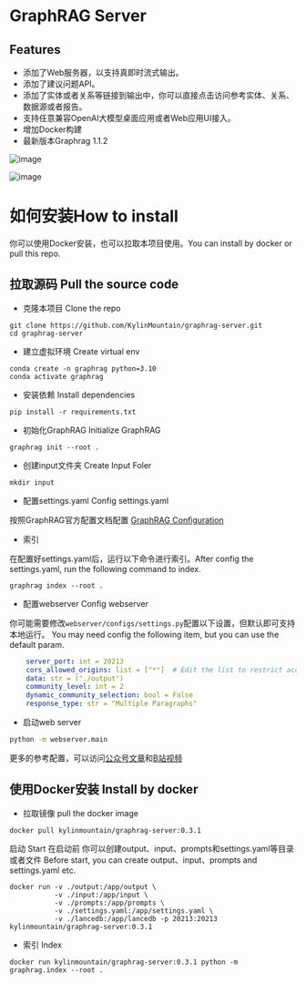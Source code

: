 # GraphRAG Server
## Features
- 添加了Web服务器，以支持真即时流式输出。
- 添加了建议问题API。
- 添加了实体或者关系等链接到输出中，你可以直接点击访问参考实体、关系、数据源或者报告。
- 支持任意兼容OpenAI大模型桌面应用或者Web应用UI接入。
- 增加Docker构建
- 最新版本Graphrag 1.1.2

![image](https://github.com/user-attachments/assets/c251d434-4925-4012-88e7-f3b2ff40471f)


![image](https://github.com/user-attachments/assets/ab7a8d2e-aeec-4a0c-afb9-97086b9c7b2a)

# 如何安装How to install
你可以使用Docker安装，也可以拉取本项目使用。You can install by docker or pull this repo.
## 拉取源码 Pull the source code
- 克隆本项目 Clone the repo
```
git clone https://github.com/KylinMountain/graphrag-server.git
cd graphrag-server
```
- 建立虚拟环境 Create virtual env
```
conda create -n graphrag python=3.10
conda activate graphrag
```

- 安装依赖 Install dependencies
```
pip install -r requirements.txt
```

- 初始化GraphRAG Initialize GraphRAG
```
graphrag init --root .
```
- 创建input文件夹 Create Input Foler

```
mkdir input
```

- 配置settings.yaml Config settings.yaml

按照GraphRAG官方配置文档配置 [GraphRAG Configuration](https://microsoft.github.io/graphrag/posts/config/json_yaml/)

- 索引

在配置好settings.yaml后，运行以下命令进行索引。After config the settings.yaml, run the following command to index.
```
graphrag index --root .
```
- 配置webserver Config webserver

你可能需要修改`webserver/configs/settings.py`配置以下设置，但默认即可支持本地运行。 You may need config the following item, but you can use the default param.
```yaml
    server_port: int = 20213
    cors_allowed_origins: list = ["*"]  # Edit the list to restrict access.
    data: str = ("./output")
    community_level: int = 2
    dynamic_community_selection: bool = False
    response_type: str = "Multiple Paragraphs"
```
- 启动web server
```bash
python -m webserver.main
```
更多的参考配置，可以访问[公众号文章](https://mp.weixin.qq.com/mp/appmsgalbum?__biz=MzI0OTAzNTEwMw==&action=getalbum&album_id=3429606151455670272&uin=&key=&devicetype=iMac+MacBookPro17%2C1+OSX+OSX+14.4+build(23E214)&version=13080710&lang=zh_CN&nettype=WIFI&ascene=0&fontScale=100)和[B站视频](https://www.bilibili.com/video/BV113v8e6EZn)

## 使用Docker安装 Install by docker
- 拉取镜像 pull the docker image
```
docker pull kylinmountain/graphrag-server:0.3.1
```
启动 Start
在启动前 你可以创建output、input、prompts和settings.yaml等目录或者文件
Before start, you can create output、input、prompts and settings.yaml etc.
```
docker run -v ./output:/app/output \
           -v ./input:/app/input \
           -v ./prompts:/app/prompts \
           -v ./settings.yaml:/app/settings.yaml \
           -v ./lancedb:/app/lancedb -p 20213:20213 kylinmountain/graphrag-server:0.3.1

```
- 索引 Index
```
docker run kylinmountain/graphrag-server:0.3.1 python -m graphrag.index --root .
```
